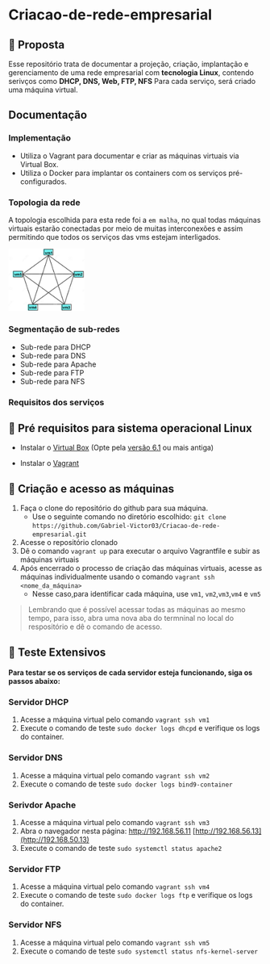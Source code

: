 # Criacao-de-rede-empresarial
## 📰 Proposta
Esse repositório trata de documentar a projeção, criação, implantação e gerenciamento de uma rede empresarial com **tecnologia Linux**, contendo serivços como **DHCP, DNS, Web, FTP, NFS**
Para cada serviço, será criado uma máquina virtual.
## Documentação
### Implementação
- Utiliza o Vagrant para documentar e criar as máquinas virtuais via Virtual Box.
- Utiliza o Docker para implantar os containers com os serviços pré-configurados.

### Topologia da rede
A topologia escolhida para esta rede foi a `em malha`, no qual todas máquinas virtuais estarão conectadas por meio de muitas interconexões e assim permitindo que todos os serviços das vms estejam interligados.

<img src="topologia.png" alt="Topologia de rede" width="30%" text-align= "center">

### Segmentação de sub-redes
  - Sub-rede para DHCP
  - Sub-rede para DNS
  - Sub-rede para Apache
  - Sub-rede para FTP
  - Sub-rede para NFS

### Requisitos dos serviços
## 📎 Pré requisitos para sistema operacional Linux
* Instalar o [Virtual Box](https://virtualbox.org/) (Opte pela [versão 6.1](https://www.virtualbox.org/wiki/Download_Old_Builds_6_1) ou mais antiga) 
  
* Instalar o [Vagrant](https://developer.hashicorp.com/vagrant/downloads?product_intent=vagrant)
    
## 🔑 Criação e acesso as máquinas
1) Faça o clone do repositório do github para sua máquina.
   - Use o seguinte comando no diretório escolhido: `git clone https://github.com/Gabriel-Victor03/Criacao-de-rede-empresarial.git`
2) Acesse o repositório clonado
3) Dê o comando `vagrant up` para executar o arquivo Vagrantfile e subir as máquinas virtuais
4) Após encerrado o processo de criação das máquinas virtuais, acesse as máquinas individualmente usando o comando `vagrant ssh <nome_da_máquina>` 
   - Nesse caso,para identificar cada máquina, use `vm1`, `vm2`,`vm3`,`vm4` e `vm5`
> Lembrando que é possível acessar todas as máquinas ao mesmo tempo, para isso, abra uma nova aba do termninal no local do respositório e dê o comando de acesso.
    
## 📶 Teste Extensivos
#### Para testar se os serviços de cada servidor esteja funcionando, siga os passos abaixo:

### Servidor DHCP
1) Acesse a máquina virtual pelo comando `vagrant ssh vm1`
2) Execute o comando de teste `sudo docker logs dhcpd` e verifique os logs do container.

### Servidor DNS
1) Acesse a máquina virtual pelo comando `vagrant ssh vm2`
2) Execute o comando de teste `sudo docker logs bind9-container`

### Serivdor Apache
1) Acesse a máquina virtual pelo comando `vagrant ssh vm3`
2) Abra o navegador nesta página: http://192.168.56.11 [http://192.168.56.13](http://192.168.50.13)
3) Execute o comando de teste `sudo systemctl status apache2`

### Servidor FTP
1) Acesse a máquina virtual pelo comando `vagrant ssh vm4`
2) Execute o comando de teste `sudo docker logs ftp` e verifique os logs do container.

### Servidor NFS
1) Acesse a máquina virtual pelo comando `vagrant ssh vm5`
2) Execute o comando de teste `sudo systemctl status nfs-kernel-server`
